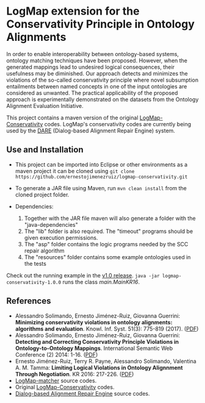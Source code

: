 # LogMap extension for the Conservativity Principle in Ontology Alignments

In order to enable interoperability between ontology-based systems, ontology matching techniques have been proposed. However, when the generated mappings lead to undesired logical consequences, their usefulness may be diminished. Our approach detects and minimizes the violations of the so-called conservativity principle where novel subsumption entailments between named concepts in one of the input ontologies are considered as unwanted. The practical applicability of the proposed approach is experimentally demonstrated on the datasets from the Ontology Alignment Evaluation Initiative.

This project contains a maven version of the original [LogMap-Conservativity](https://github.com/asolimando/logmap-conservativity) codes. LogMap's conservativity codes are currently being used by the [DARE](https://github.com/ernestojimenezruiz/dare-system) (Dialog-based Alignment Repair Engine) system.


## Use and Installation

* This project can be imported into Eclipse or other environments as a maven project it can be cloned using `git clone https://github.com/ernestojimenezruiz/logmap-conservativity.git`
* To generate a JAR file using Maven, run `mvn clean install` from the cloned project folder.
* Dependencies:	

	1. Together with the JAR file maven will also generate a folder with the "java-dependencies"
	2. The "lib" folder is also required. The "timeout" programs should be given execution permissions. 
	3. The "asp" folder contains the logic programs needed by the SCC repair algorithm
	4. The "resources" folder contains some example ontologies used in the tests

Check out the running example in the [v1.0 release](https://github.com/ernestojimenezruiz/logmap-conservativity/releases/download/v1.0/logmap-conservativity-kr2016-release.zip). `java -jar logmap-conservativity-1.0.0` runs the class _main.MainKR16_.


## References

- Alessandro Solimando, Ernesto Jiménez-Ruiz, Giovanna Guerrini:
**Minimizing conservativity violations in ontology alignments: algorithms and evaluation**. Knowl. Inf. Syst. 51(3): 775-819 (2017). ([PDF](https://www.cs.ox.ac.uk/files/8299/kais-conservativity.pdf))
- Alessandro Solimando, Ernesto Jiménez-Ruiz, Giovanna Guerrini:
**Detecting and Correcting Conservativity Principle Violations in Ontology-to-Ontology Mappings**. International Semantic Web Conference (2) 2014: 1-16. ([PDF](http://www.cs.ox.ac.uk/files/6647/conservativityLogMap.pdf))
- Ernesto Jiménez-Ruiz, Terry R. Payne, Alessandro Solimando, Valentina A. M. Tamma:
**Limiting Logical Violations in Ontology Alignnment Through Negotiation**. KR 2016: 217-226. ([PDF](http://www.cs.ox.ac.uk/files/8036/kr2016_jimenez-ruiz.pdf)) 
- [LogMap-matcher](https://github.com/ernestojimenezruiz/logmap-matcher) source codes.
- Original [LogMap-Conservativity](https://github.com/asolimando/logmap-conservativity) codes.
- [Dialog-based Alignment Repair Engine](https://github.com/ernestojimenezruiz/dare-system) source codes. 

